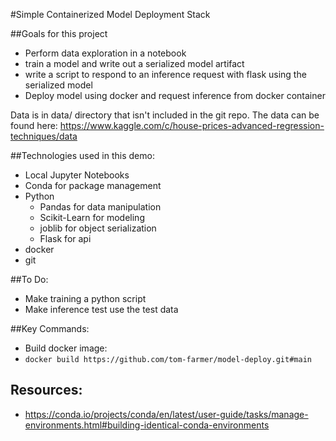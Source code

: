 #Simple Containerized Model Deployment Stack

##Goals for this project
 - Perform data exploration in a notebook
 - train a model and write out a serialized model artifact
 - write a script to respond to an inference request with flask using the serialized model
 - Deploy model using docker and request inference from docker container

 Data is in data/ directory that isn't included in the git repo.  The data can be found here: https://www.kaggle.com/c/house-prices-advanced-regression-techniques/data

##Technologies used in this demo:
  - Local Jupyter Notebooks
  - Conda for package management
  - Python
    - Pandas for data manipulation
    - Scikit-Learn for modeling
    - joblib for object serialization
    - Flask for api
  - docker
  - git

##To Do:
 - Make training a python script
 - Make inference test use the test data

##Key Commands:
 - Build docker image:
  - `docker build https://github.com/tom-farmer/model-deploy.git#main`

## Resources:
 - https://conda.io/projects/conda/en/latest/user-guide/tasks/manage-environments.html#building-identical-conda-environments
